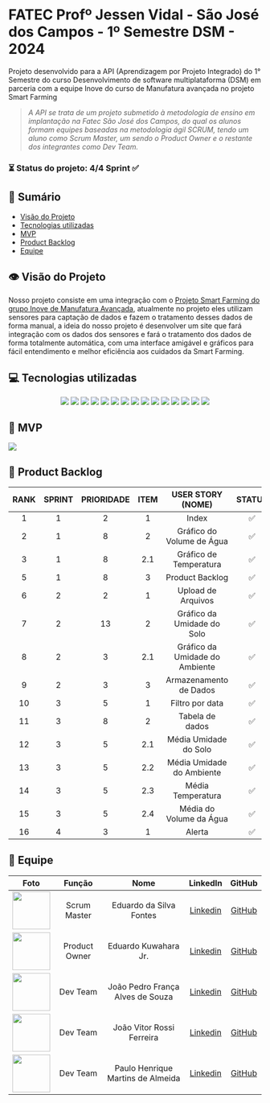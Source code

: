 # FATEC Profº Jessen Vidal - São José dos Campos - 1º Semestre DSM - 2024

<p>Projeto desenvolvido para a API (Aprendizagem por Projeto Integrado) do 1° Semestre do curso Desenvolvimento de software multiplataforma (DSM) em parceria com a equipe Inove do curso de Manufatura avançada no projeto Smart Farming<p>

> _A API se trata de um projeto submetido à metodologia de ensino em implantação na Fatec São José dos Campos, do qual os alunos formam equipes baseadas na metodologia ágil SCRUM, tendo um aluno como Scrum Master, um sendo o Product Owner e o restante dos integrantes como Dev Team._



###  ⏳ Status do projeto: 4/4 Sprint ✅
    

## 📑 Sumário
- [Visão do Projeto](#visao-do-projeto)
- [Tecnologias utilizadas](#tecnologias)
- [MVP](#mvp)
- [Product Backlog](#backlog)
- [Equipe](#equipe)

## 👁 Visão do Projeto <a name="visao-do-projeto"></a>
<p> Nosso projeto consiste em uma integração com o <a href="https://github.com/team-i9/Projeto-Smart-Farming">Projeto Smart Farming do grupo Inove de Manufatura Avançada</a>, atualmente no projeto eles utilizam sensores para captação de dados e fazem o tratamento desses dados de forma manual, a ideia do nosso projeto é desenvolver um site que fará integração com os dados dos sensores e fará o tratamento dos dados de forma totalmente automática, com uma interface amigável e gráficos para fácil entendimento e melhor eficiência aos cuidados da Smart Farming.

## 💻 Tecnologias utilizadas <a name="tecnologias"></a>
<div align="center">
<img src="https://img.shields.io/badge/Discord-7289DA?style=for-the-badge&logo=discord&logoColor=black&color=FFc55">
<img src="https://img.shields.io/badge/Figma-F24E1E?style=for-the-badge&logo=figma&logoColor=black&color=FFc55">
<img src="https://img.shields.io/badge/GitHub-100000?style=for-the-badge&logo=github&logoColor=black&color=FFc55">
<img src="https://img.shields.io/badge/Microsoft_Excel-217346?style=for-the-badge&logo=microsoft-excel&logoColor=black&color=FFc55">
<img src="https://img.shields.io/badge/Microsoft_Teams-6264A7?style=for-the-badge&logo=microsoft-teams&logoColor=black&color=FFc55">
<img src="https://img.shields.io/badge/HTML-239120?style=for-the-badge&logo=html5&logoColor=black&color=FFc55">
<img src="https://img.shields.io/badge/CSS-239120?&style=for-the-badge&logo=css3&logoColor=black&color=FFc55">
<img src="https://img.shields.io/badge/Flask-000000?style=for-the-badge&logo=flask&logoColor=black&color=FFc55">
<img src="https://img.shields.io/badge/Python-00000?style=for-the-badge&logo=Python&logoColor=black&color=FFc55">
<img src="https://img.shields.io/badge/Jupyter-00000?style=for-the-badge&logo=Jupyter&logoColor=black&color=FFc55">
<img src="https://img.shields.io/badge/Bootstrap-00000?style=for-the-badge&logo=Bootstrap&logoColor=black&color=FFc55">
<img src="https://img.shields.io/badge/Pandas-00000?style=for-the-badge&logo=Pandas&logoColor=black&color=FFc55">
<img src="https://img.shields.io/badge/MySQL-0000?style=for-the-badge&logo=MySQL&logoColor=black&color=FFc55">
<img src="https://img.shields.io/badge/Docker-0000?style=for-the-badge&logo=Docker&logoColor=black&color=FFc55">
<img src="https://img.shields.io/badge/JavaScript-0000?style=for-the-badge&logo=javascript&logoColor=black&color=FFc55">


</div>

## 📌 MVP <a name="mvp"><a>
<img src="https://github.com/CyberScrums/Projeto-Smart-Farming/blob/main/docs/sprint/sprint_4.gif">

## 📜 Product Backlog <a name="backlog"><a>

| RANK | SPRINT | PRIORIDADE | ITEM | USER STORY (NOME) | STATUS |
| :---: | :----: | :---: | :---: | :----------------------------: | :----: |
| 1     | 1      | 2     | 1     | Index                          |  ✅    |
| 2     | 1      | 8     | 2     | Gráfico do Volume de Água      |  ✅    |
| 3     | 1      | 8     | 2.1   | Gráfico de Temperatura         |  ✅    |
| 5     | 1      | 8     | 3     | Product Backlog                |  ✅    |
| 6     | 2      | 2     | 1     | Upload de Arquivos             |  ✅    |
| 7     | 2      | 13    | 2     | Gráfico da Umidade do Solo     |  ✅    |
| 8     | 2      | 3     | 2.1   | Gráfico da Umidade do Ambiente |  ✅    |
| 9     | 2      | 3     | 3     | Armazenamento de Dados         |  ✅    |
| 10    | 3      | 5     | 1     | Filtro por data                |  ✅    |
| 11    | 3      | 8     | 2     | Tabela de dados                |  ✅    |
| 12    | 3      | 5     | 2.1   | Média Umidade do Solo          |  ✅    |
| 13    | 3      | 5     | 2.2   | Média Umidade do Ambiente      |  ✅    |
| 14    | 3      | 5     | 2.3   | Média Temperatura              |  ✅    |
| 15    | 3      | 5     | 2.4   | Média do Volume da Água        |  ✅    |
| 16    | 4      | 3     | 1     | Alerta                         |  ✅    |

## 👥 Equipe <a name="equipe"><a>
|  Foto        |     Função    |           Nome            |                            LinkedIn                            |                      GitHub                       |
| :----: | :-----------: | :-----------------------: | :------------------------------------------------------------: | :-----------------------------------------------: |
| <img src="https://avatars.githubusercontent.com/u/160733714?v=4" width="75px"> | Scrum Master  | Eduardo da Silva Fontes | [Linkedin](https://www.linkedin.com/in/eduardo-da-silva-fontes/)  | [GitHub](https://github.com/DuuhZero)           |
| <img src="https://avatars.githubusercontent.com/u/162118889?v=4" width="75px"> | Product Owner | Eduardo Kuwahara Jr. |  [Linkedin](https://www.linkedin.com/in/eduardo-kuwahara-3b2267303/)  | [GitHub](https://github.com/EduardoKuwahara) |
| <img src="https://avatars.githubusercontent.com/u/119539664?v=4" width="75px">|Dev Team| João Pedro França Alves de Souza |  [Linkedin](https://www.linkedin.com/in/joão-pedro-frança-alves-de-souza-8700a62b3/)  | [GitHub](https://github.com/jofran2001)  |
| <img src="https://avatars.githubusercontent.com/u/162117916?v=4" width="75px"> | Dev Team      | João Vitor Rossi Ferreira |  [Linkedin](https://www.linkedin.com/in/joão-rossi-7311a0301/)  | [GitHub](https://github.com/rossilindo)    |
| <img src="https://avatars.githubusercontent.com/u/162117908?v=4" width="75px"> | Dev Team      | Paulo Henrique Martins de Almeida |  [Linkedin](https://www.linkedin.com/in/paulo-almeida-3102452a7/)  | [GitHub](https://github.com/pauloalmeida46)    |
